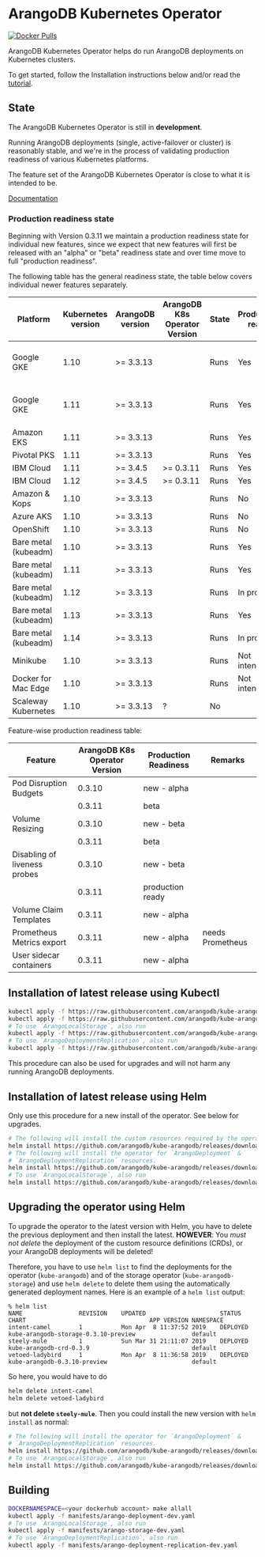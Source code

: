 # ArangoDB Kubernetes Operator

[![Docker Pulls](https://img.shields.io/docker/pulls/arangodb/kube-arangodb.svg)](https://hub.docker.com/r/arangodb/kube-arangodb/)

ArangoDB Kubernetes Operator helps do run ArangoDB deployments
on Kubernetes clusters.

To get started, follow the Installation instructions below and/or
read the [tutorial](./docs/Manual/Tutorials/Kubernetes/README.md).

## State

The ArangoDB Kubernetes Operator is still in **development**.

Running ArangoDB deployments (single, active-failover or cluster)
is reasonably stable, and we're in the process of validating
production readiness of various Kubernetes platforms.

The feature set of the ArangoDB Kubernetes Operator is close to what
it is intended to be.

[Documentation](./docs/README.md)

### Production readiness state

Beginning with Version 0.3.11 we maintain a production readiness
state for individual new features, since we expect that new
features will first be released with an "alpha" or "beta" readiness
state and over time move to full "production readiness".

The following table has the general readiness state, the table below
covers individual newer features separately.

| Platform             | Kubernetes version | ArangoDB version | ArangoDB K8s Operator Version | State | Production ready | Remarks               |
|----------------------|--------------------|------------------|-------------------------------|-------|------------------|-----------------------|
| Google GKE           | 1.10               | >= 3.3.13        |                               | Runs  | Yes              | Don't use micro nodes |
| Google GKE           | 1.11               | >= 3.3.13        |                               | Runs  | Yes              | Don't use micro nodes |
| Amazon EKS           | 1.11               | >= 3.3.13        |                               | Runs  | Yes              |                       |
| Pivotal PKS          | 1.11               | >= 3.3.13        |                               | Runs  | Yes              |                       |
| IBM Cloud            | 1.11               | >= 3.4.5         |          >= 0.3.11            | Runs  | Yes              |                       |
| IBM Cloud            | 1.12               | >= 3.4.5         |          >= 0.3.11            | Runs  | Yes              |                       |
| Amazon & Kops        | 1.10               | >= 3.3.13        |                               | Runs  | No               |                       |
| Azure AKS            | 1.10               | >= 3.3.13        |                               | Runs  | No               |                       |
| OpenShift            | 1.10               | >= 3.3.13        |                               | Runs  | No               |                       |
| Bare metal (kubeadm) | 1.10               | >= 3.3.13        |                               | Runs  | Yes              |                       |
| Bare metal (kubeadm) | 1.11               | >= 3.3.13        |                               | Runs  | Yes              |                       |
| Bare metal (kubeadm) | 1.12               | >= 3.3.13        |                               | Runs  | In progress      |                       |
| Bare metal (kubeadm) | 1.13               | >= 3.3.13        |                               | Runs  | Yes              |                       |
| Bare metal (kubeadm) | 1.14               | >= 3.3.13        |                               | Runs  | In progress      |                       |
| Minikube             | 1.10               | >= 3.3.13        |                               | Runs  | Not intended     |                       |
| Docker for Mac Edge  | 1.10               | >= 3.3.13        |                               | Runs  | Not intended     |                       |
| Scaleway Kubernetes  | 1.10               | >= 3.3.13        | ?                             | No    |                  |                       |

Feature-wise production readiness table:

| Feature                      | ArangoDB K8s Operator Version         | Production Readiness      | Remarks           |
|------------------------------|---------------------------------------|---------------------------|-------------------|
| Pod Disruption Budgets       | 0.3.10                                | new - alpha               |                   |
|                              | 0.3.11                                | beta                      |                   |
| Volume Resizing              | 0.3.10                                | new - beta                |                   |
|                              | 0.3.11                                | beta                      |                   |
| Disabling of liveness probes | 0.3.10                                | new - beta                |                   |
|                              | 0.3.11                                | production ready          |                   |
| Volume Claim Templates       | 0.3.11                                | new - alpha               |                   |
| Prometheus Metrics export    | 0.3.11                                | new - alpha               | needs Prometheus  |
| User sidecar containers      | 0.3.11                                | new - alpha               |                   |

## Installation of latest release using Kubectl

```bash
kubectl apply -f https://raw.githubusercontent.com/arangodb/kube-arangodb/0.3.11/manifests/arango-crd.yaml
kubectl apply -f https://raw.githubusercontent.com/arangodb/kube-arangodb/0.3.11/manifests/arango-deployment.yaml
# To use `ArangoLocalStorage`, also run
kubectl apply -f https://raw.githubusercontent.com/arangodb/kube-arangodb/0.3.11/manifests/arango-storage.yaml
# To use `ArangoDeploymentReplication`, also run
kubectl apply -f https://raw.githubusercontent.com/arangodb/kube-arangodb/0.3.11/manifests/arango-deployment-replication.yaml
```

This procedure can also be used for upgrades and will not harm any
running ArangoDB deployments.

## Installation of latest release using Helm

Only use this procedure for a new install of the operator. See below for
upgrades.

```bash
# The following will install the custom resources required by the operators.
helm install https://github.com/arangodb/kube-arangodb/releases/download/0.3.11/kube-arangodb-crd.tgz
# The following will install the operator for `ArangoDeployment` &
# `ArangoDeploymentReplication` resources.
helm install https://github.com/arangodb/kube-arangodb/releases/download/0.3.11/kube-arangodb.tgz
# To use `ArangoLocalStorage`, also run
helm install https://github.com/arangodb/kube-arangodb/releases/download/0.3.11/kube-arangodb-storage.tgz
```

## Upgrading the operator using Helm

To upgrade the operator to the latest version with Helm, you have to
delete the previous deployment and then install the latest. **HOWEVER**:
You *must not delete* the deployment of the custom resource definitions
(CRDs), or your ArangoDB deployments will be deleted!

Therefore, you have to use `helm list` to find the deployments for the
operator (`kube-arangodb`) and of the storage operator
(`kube-arangodb-storage`) and use `helm delete` to delete them using the
automatically generated deployment names. Here is an example of a `helm
list` output:

```
% helm list
NAME            	REVISION	UPDATED                 	STATUS  	CHART                               	APP VERSION	NAMESPACE
intent-camel    	1       	Mon Apr  8 11:37:52 2019	DEPLOYED	kube-arangodb-storage-0.3.10-preview	           	default  
steely-mule     	1       	Sun Mar 31 21:11:07 2019	DEPLOYED	kube-arangodb-crd-0.3.9             	           	default  
vetoed-ladybird 	1       	Mon Apr  8 11:36:58 2019	DEPLOYED	kube-arangodb-0.3.10-preview        	           	default  
```

So here, you would have to do

```bash
helm delete intent-camel
helm delete vetoed-ladybird
```

but **not delete `steely-mule`**. Then you could install the new version
with `helm install` as normal:

```bash
# The following will install the operator for `ArangoDeployment` &
# `ArangoDeploymentReplication` resources.
helm install https://github.com/arangodb/kube-arangodb/releases/download/0.3.11/kube-arangodb.tgz
# To use `ArangoLocalStorage`, also run
helm install https://github.com/arangodb/kube-arangodb/releases/download/0.3.11/kube-arangodb-storage.tgz
```

## Building

```bash
DOCKERNAMESPACE=<your dockerhub account> make allall
kubectl apply -f manifests/arango-deployment-dev.yaml
# To use `ArangoLocalStorage`, also run
kubectl apply -f manifests/arango-storage-dev.yaml
# To use `ArangoDeploymentReplication`, also run
kubectl apply -f manifests/arango-deployment-replication-dev.yaml
```
